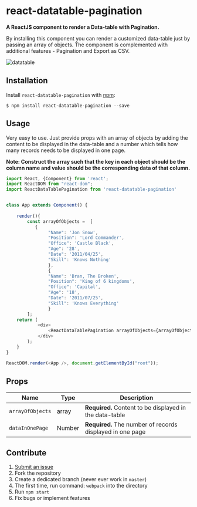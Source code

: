 # react-datatable-pagination

**A ReactJS component to render a Data-table with Pagination.**

By installing this component you can render a customized data-table just by passing an array of objects. The component is complemented with additional features - Pagination and Export as CSV. 

![datatable](https://github.allstate.com/storage/user/6583/files/dd74c400-7e3e-11e9-859b-8dcdd06f0295)

## Installation

Install `react-datatable-pagination` with [npm](https://www.npmjs.com/):

```
$ npm install react-datatable-pagination --save
```
## Usage

Very easy to use. Just provide props with an array of objects by adding the content to be displayed in the data-table and a number which tells how many records needs to be displayed in one page.

**Note: Construct the array such that the key in each object should be the column name and value should be the corresponding data of that column.**

```js
import React, {Component} from 'react';
import ReactDOM from "react-dom";
import ReactDataTablePagination from 'react-datatable-pagination'


class App extends Component() {
    
    render(){
        const arrayOfObjects =  [
           {
                "Name": 'Jon Snow',
                "Position": 'Lord Commander',
                "Office": 'Castle Black',
                "Age": '28',
                "Date": '2011/04/25',
                "Skill": 'Knows Nothing'
                },
                {
                "Name": 'Bran, The Broken',
                "Position": 'King of 6 kingdoms',
                "Office": 'Capital',
                "Age": '18',
                "Date": '2011/07/25',
                "Skill": 'Knows Everything'
                }
        ];
    return (
            <div>     
                <ReactDataTablePagination arrayOfObjects={arrayOfObjects} dataInOnePage={5}/>
            </div>
        );
    }
}

ReactDOM.render(<App />, document.getElementById("root"));
```


## Props

Name | Type  | Description
--- | --- |  --- |
`arrayOfObjects` | array | **Required.** Content to be displayed in the data-table
`dataInOnePage` | Number | **Required.** The number of records displayed in one page
                     

## Contribute

1. [Submit an issue](https://github.com/Shashank-95/react-datatable-pagination/)
2. Fork the repository
3. Create a dedicated branch (never ever work in `master`)
4. The first time, run command: `webpack` into the directory
5. Run `npm start`
6. Fix bugs or implement features